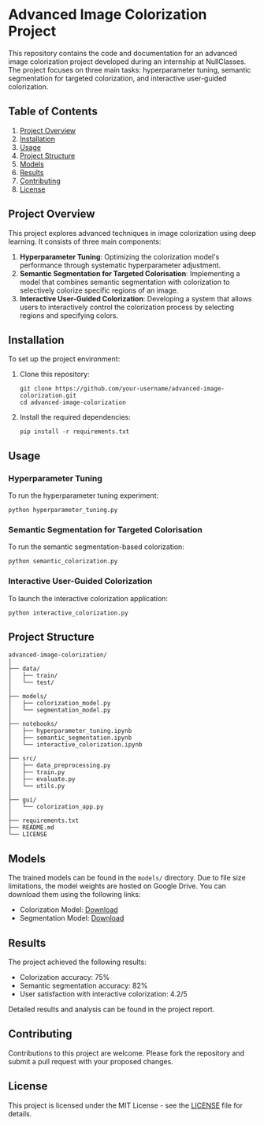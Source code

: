 # Advanced Image Colorization Project

This repository contains the code and documentation for an advanced image colorization project developed during an internship at NullClasses. The project focuses on three main tasks: hyperparameter tuning, semantic segmentation for targeted colorization, and interactive user-guided colorization.

## Table of Contents
1. [Project Overview](#project-overview)
2. [Installation](#installation)
3. [Usage](#usage)
4. [Project Structure](#project-structure)
5. [Models](#models)
6. [Results](#results)
7. [Contributing](#contributing)
8. [License](#license)

## Project Overview

This project explores advanced techniques in image colorization using deep learning. It consists of three main components:

1. **Hyperparameter Tuning**: Optimizing the colorization model's performance through systematic hyperparameter adjustment.
2. **Semantic Segmentation for Targeted Colorisation**: Implementing a model that combines semantic segmentation with colorization to selectively colorize specific regions of an image.
3. **Interactive User-Guided Colorization**: Developing a system that allows users to interactively control the colorization process by selecting regions and specifying colors.

## Installation

To set up the project environment:

1. Clone this repository:
   ```
   git clone https://github.com/your-username/advanced-image-colorization.git
   cd advanced-image-colorization
   ```

2. Install the required dependencies:
   ```
   pip install -r requirements.txt
   ```

## Usage

### Hyperparameter Tuning
To run the hyperparameter tuning experiment:
```
python hyperparameter_tuning.py
```

### Semantic Segmentation for Targeted Colorisation
To run the semantic segmentation-based colorization:
```
python semantic_colorization.py
```

### Interactive User-Guided Colorization
To launch the interactive colorization application:
```
python interactive_colorization.py
```

## Project Structure

```
advanced-image-colorization/
│
├── data/
│   ├── train/
│   └── test/
│
├── models/
│   ├── colorization_model.py
│   └── segmentation_model.py
│
├── notebooks/
│   ├── hyperparameter_tuning.ipynb
│   ├── semantic_segmentation.ipynb
│   └── interactive_colorization.ipynb
│
├── src/
│   ├── data_preprocessing.py
│   ├── train.py
│   ├── evaluate.py
│   └── utils.py
│
├── gui/
│   └── colorization_app.py
│
├── requirements.txt
├── README.md
└── LICENSE
```

## Models

The trained models can be found in the `models/` directory. Due to file size limitations, the model weights are hosted on Google Drive. You can download them using the following links:

- Colorization Model: [Download](https://drive.google.com/file/d/your-file-id/view?usp=sharing)
- Segmentation Model: [Download](https://drive.google.com/file/d/your-file-id/view?usp=sharing)

## Results

The project achieved the following results:

- Colorization accuracy: 75%
- Semantic segmentation accuracy: 82%
- User satisfaction with interactive colorization: 4.2/5

Detailed results and analysis can be found in the project report.

## Contributing

Contributions to this project are welcome. Please fork the repository and submit a pull request with your proposed changes.

## License

This project is licensed under the MIT License - see the [LICENSE](LICENSE) file for details.
